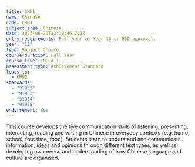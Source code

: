 ```yaml
---
title: CHN1
name: Chinese
code: CHN1
subject_area: Chinese
date: 2023-06-20T23:19:46.761Z
entry_requirements: Full year at Year 10 or HOD approval.
year: "11"
type: Subject Choice
course_duration: Full Year
course_level: NCEA 1
assessment_type: Achievement Standard
leads_to:
  - CHN2
standards:
  - "91952"
  - "91953"
  - "91954"
  - "91955"
endorsement: Yes
---
```

This course develops the five communication skills of listening, presenting, interacting, reading and writing in Chinese in everyday contexts (e.g. home, school, free time, food). Students learn to understand and communicate information, ideas and opinions through different text types, as well as developing awareness and understanding of how Chinese language and culture are organised.
